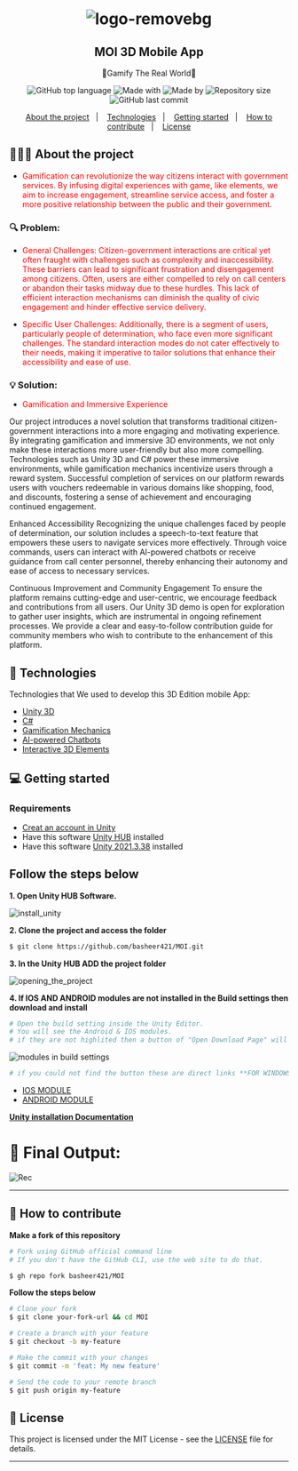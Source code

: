 <h1 align="center">

![logo-removebg](https://github.com/basheer421/MOI/assets/138756079/c1ef9c56-cc4a-46f6-ad63-a42213fdc85a)


</h1>

<h2 align="center">
   MOI 3D Mobile App
</h2>

<p align="center">🔷Gamify The Real World🔷</p>

<p align="center">
  


<div align="center">
  <img alt="GitHub top language" src="https://img.shields.io/badge/Langauge-C%23-blue">
  <img alt="Made with" src="https://img.shields.io/badge/Made%20with%20UNITY-red">
  <img alt="Made by" src="https://img.shields.io/badge/Made_by-GovUnityVerse-green">
  <img alt="Repository size" src="https://img.shields.io/badge/rep_size-25_MB-blue">
  <img alt="GitHub last commit" src="https://img.shields.io/badge/Last_Commit-May_2024-red">
</div>

  


<p align="center">
  <a href="#-about-the-project">About the project</a>&nbsp;&nbsp;&nbsp;|&nbsp;&nbsp;&nbsp;
  <a href="#-technologies">Technologies</a>&nbsp;&nbsp;&nbsp;|&nbsp;&nbsp;&nbsp;
  <a href="#-getting-started">Getting started</a>&nbsp;&nbsp;&nbsp;|&nbsp;&nbsp;&nbsp;
  <a href="#-how-to-contribute">How to contribute</a>&nbsp;&nbsp;&nbsp;|&nbsp;&nbsp;&nbsp;
  <a href="#-License">License</a>
</p>


## 👨🏻‍💻 About the project

- <p style="color: red;">Gamification can revolutionize the way citizens interact with government services. By infusing digital experiences with game, like elements, we aim to increase engagement, streamline service access, and foster a more positive relationship between the public and their government.</p>


### 🔍 Problem:
- <p style="color: red;">General Challenges: Citizen-government interactions are critical yet often fraught with challenges such as complexity and inaccessibility. These barriers can lead to significant frustration and disengagement among citizens. Often, users are either compelled to rely on call centers or abandon their tasks midway due to these hurdles. This lack of efficient interaction mechanisms can diminish the quality of civic engagement and hinder effective service delivery.</p>

- <p style="color: red;">Specific User Challenges: Additionally, there is a segment of users, particularly people of determination, who face even more significant challenges. The standard interaction modes do not cater effectively to their needs, making it imperative to tailor solutions that enhance their accessibility and ease of use.</p>

### 💡 Solution:
- <p style="color: red;">Gamification and Immersive Experience
Our project introduces a novel solution that transforms traditional citizen-government interactions into a more engaging and motivating experience. By integrating gamification and immersive 3D environments, we not only make these interactions more user-friendly but also more compelling. Technologies such as Unity 3D and C# power these immersive environments, while gamification mechanics incentivize users through a reward system. Successful completion of services on our platform rewards users with vouchers redeemable in various domains like shopping, food, and discounts, fostering a sense of achievement and encouraging continued engagement.

Enhanced Accessibility
Recognizing the unique challenges faced by people of determination, our solution includes a speech-to-text feature that empowers these users to navigate services more effectively. Through voice commands, users can interact with AI-powered chatbots or receive guidance from call center personnel, thereby enhancing their autonomy and ease of access to necessary services.

Continuous Improvement and Community Engagement
To ensure the platform remains cutting-edge and user-centric, we encourage feedback and contributions from all users. Our Unity 3D demo is open for exploration to gather user insights, which are instrumental in ongoing refinement processes. We provide a clear and easy-to-follow contribution guide for community members who wish to contribute to the enhancement of this platform.</p>


## 🚀 Technologies

Technologies that We used to develop this 3D Edition mobile App:

- [Unity 3D](https://unity.com/)
- [C#](https://docs.microsoft.com/en-us/dotnet/csharp/)
- [Gamification Mechanics](https://www.interaction-design.org/literature/topics/gamification)
- [AI-powered Chatbots](https://en.wikipedia.org/wiki/Chatbot)
- [Interactive 3D Elements](https://threejs.org/)


## 💻 Getting started

### Requirements

- [Creat an account in Unity](https://id.unity.com/en/conversations/9523141d-e73f-499c-9697-7b38ef085baa00ff)
- Have this software [Unity HUB](https://unity.com/download) installed
- Have this software [Unity 2021.3.38](https://unity.com/releases/editor/whats-new/2021.3.38) installed


  
## **Follow the steps below**


**1. Open Unity HUB Software.**

   
![install_unity](https://github.com/basheer421/MOI/assets/138756079/296dd41d-ae55-432f-a56d-4c0f43f765ae)




**2. Clone the project and access the folder**

```bash
$ git clone https://github.com/basheer421/MOI.git
```




**3. In the Unity HUB ADD the project folder**


![opening_the_project](https://github.com/basheer421/MOI/assets/138756079/a02c9588-d476-4219-a216-c8a91cf67c4a)



**4. If IOS AND ANDROID modules are not installed in the Build settings then download and install**


```bash
# Open the build setting inside the Unity Editor.
# You will see the Android & IOS modules.
# if they are not highlited then a button of "Open Download Page" will appear after you press on one of them.
```


![modules in build settings](https://github.com/basheer421/MOI/assets/138756079/cbe144ca-d0e2-4b51-b4d7-142a157c023f)




```bash
# if you could not find the button these are direct links **FOR WINDOWS ONLY**
```

- [IOS MODULE](https://download.unity3d.com/download_unity/7a2fa5d8d101/TargetSupportInstaller/UnitySetup-iOS-Support-for-Editor-2021.3.38f1.exe)
- [ANDROID MODULE](https://download.unity3d.com/download_unity/7a2fa5d8d101/TargetSupportInstaller/UnitySetup-Android-Support-for-Editor-2021.3.38f1.exe)


**[Unity installation Documentation](https://docs.unity3d.com/hub/manual/InstallHub.html)**


# 📱 Final Output:

![Rec](https://github.com/basheer421/MOI/assets/138756079/aa4aae11-f98e-4314-a953-780e967ec2aa)


---


## 🤔 How to contribute

**Make a fork of this repository**

```bash
# Fork using GitHub official command line
# If you don't have the GitHub CLI, use the web site to do that.

$ gh repo fork basheer421/MOI
```

**Follow the steps below**

```bash
# Clone your fork
$ git clone your-fork-url && cd MOI

# Create a branch with your feature
$ git checkout -b my-feature

# Make the commit with your changes
$ git commit -m 'feat: My new feature'

# Send the code to your remote branch
$ git push origin my-feature
```

## 📝 License

This project is licensed under the MIT License - see the [LICENSE](LICENSE) file for details.


---

